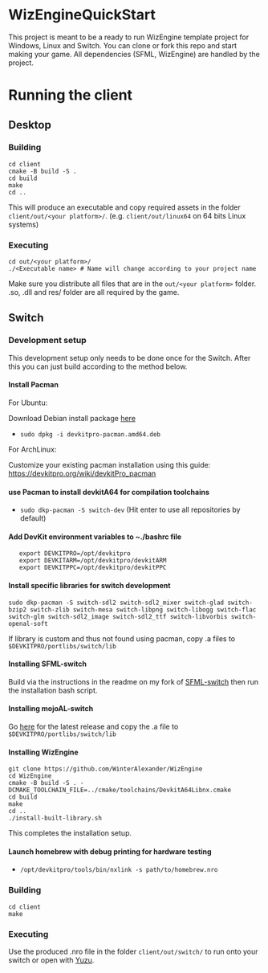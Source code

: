 # WizEngineQuickStart
This project is meant to be a ready to run WizEngine template project for Windows, Linux and Switch. You can clone or fork this repo and start making your game. All dependencies (SFML, WizEngine) are handled by the project.

# Running the client

## Desktop

### Building

```
cd client
cmake -B build -S .
cd build
make
cd ..
```

This will produce an executable and copy required assets in the folder `client/out/<your platform>/`. (e.g. `client/out/linux64` on 64 bits Linux systems)

### Executing

```
cd out/<your platform>/
./<Executable name> # Name will change according to your project name
```

Make sure you distribute all files that are in the `out/<your platform>` folder. .so, .dll and res/ folder are all required by the game.

## Switch

### Development setup

This development setup only needs to be done once for the Switch. After this you can just build according to the method below.

#### Install Pacman

For Ubuntu:

Download Debian install package [here](https://github.com/devkitPro/pacman/releases/tag/v1.0.2)

* `sudo dpkg -i devkitpro-pacman.amd64.deb`

For ArchLinux:

Customize your existing pacman installation using this guide: https://devkitpro.org/wiki/devkitPro_pacman

#### use Pacman to install devkitA64 for compilation toolchains
* `sudo dkp-pacman -S switch-dev`
  (Hit enter to use all repositories by default)

#### Add DevKit environment variables to ~./bashrc file
```   
   export DEVKITPRO=/opt/devkitpro
   export DEVKITARM=/opt/devkitpro/devkitARM
   export DEVKITPPC=/opt/devkitpro/devkitPPC
```

#### Install specific libraries for switch development
`sudo dkp-pacman -S switch-sdl2 switch-sdl2_mixer switch-glad switch-bzip2 switch-zlib switch-mesa switch-libpng switch-libogg switch-flac switch-glm switch-sdl2_image switch-sdl2_ttf switch-libvorbis switch-openal-soft`

If library is custom and thus not found using pacman, copy .a files to `$DEVKITPRO/portlibs/switch/lib`

#### Installing SFML-switch
Build via the instructions in the readme on my fork of [SFML-switch](https://github.com/RealWilliamWells/SFML-switch) then run the installation bash script.

#### Installing mojoAL-switch
Go [here](https://github.com/TomBebb/mojoAL-switch/releases/tag/latest) for the latest release and copy the .a file to `$DEVKITPRO/portlibs/switch/lib`

#### Installing WizEngine

```
git clone https://github.com/WinterAlexander/WizEngine
cd WizEngine
cmake -B build -S . -DCMAKE_TOOLCHAIN_FILE=../cmake/toolchains/DevkitA64Libnx.cmake
cd build
make
cd ..
./install-built-library.sh
```

This completes the installation setup.

#### Launch homebrew with debug printing for hardware testing
* `/opt/devkitpro/tools/bin/nxlink -s path/to/homebrew.nro`

### Building

```
cd client
make
```

### Executing

Use the produced .nro file in the folder `client/out/switch/` to run onto your switch or open with [Yuzu](https://yuzu-emu.org/).
